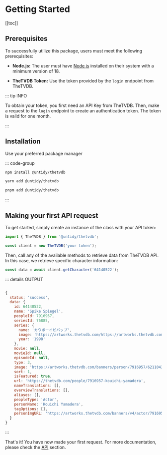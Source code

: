 # Getting Started

[[toc]]

## Prerequisites

To successfully utilize this package, users must meet the following prerequisites:

- **Node.js:** The user must have [Node.js](https://nodejs.org) installed on their system with a
  minimum version of 18.

- **TheTVDB Token:** Use the token provided by the `login` endpoint from TheTVDB.

::: tip INFO

To obtain your token, you first need an API Key from TheTVDB. Then, make a request to the `login`
endpoint to create an authentication token. The token is valid for one month.

:::

## Installation

Use your preferred package manager

::: code-group

```bash [npm]
npm install @untidy/thetvdb
```

```bash [yarn]
yarn add @untidy/thetvdb
```

```bash [pnpm]
pnpm add @untidy/thetvdb
```

:::

## Making your first API request

To get started, simply create an instance of the class with your API token:

```js
import { TheTVDB } from '@untidy/thetvdb';

const client = new TheTVDB('your token');
```

Then, call any of the available methods to retrieve data from TheTVDB API. In this case, we retrieve
specific character information:

```js
const data = await client.getCharacter('64140522');
```

::: details OUTPUT

```js

{
  status: 'success',
  data: {
    id: 64140522,
    name: 'Spike Spiegel',
    peopleId: 7916957,
    seriesId: 76885,
    series: {
      name: 'カウボーイビバップ',
      image: 'https://artworks.thetvdb.com/https://artworks.thetvdb.com/banners/posters/76885-3.jpg',
      year: '1998'
    },
    movie: null,
    movieId: null,
    episodeId: null,
    type: 3,
    image: 'https://artworks.thetvdb.com/banners/person/7916957/62110430.jpg',
    sort: 1,
    isFeatured: true,
    url: 'https://thetvdb.com/people/7916957-kouichi-yamadera',
    nameTranslations: [],
    overviewTranslations: [],
    aliases: [],
    peopleType: 'Actor',
    personName: 'Kouichi Yamadera',
    tagOptions: [],
    personImgURL: 'https://artworks.thetvdb.com/banners/v4/actor/7916957/photo/61ff8d2552665.jpg'
  }
}
```

:::

That's it! You have now made your first request. For more documentation, please check the
[API](/api) section.
